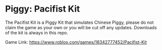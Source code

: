# Piggy: Pacifist Kit
The Pacifist Kit is a Piggy Kit that simulates Chinese Piggy, please do not claim the game as your own or you will be cut off any updates.
Downloads of the kit is always in this repo.

Game Link: https://www.roblox.com/games/18342777452/Pacifist-Kit
